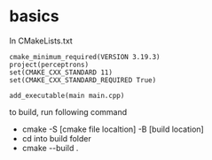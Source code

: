 # basics
In CMakeLists.txt
```
cmake_minimum_required(VERSION 3.19.3)
project(perceptrons)
set(CMAKE_CXX_STANDARD 11)
set(CMAKE_CXX_STANDARD_REQUIRED True)

add_executable(main main.cpp)
```
to build, run following command
- cmake -S [cmake file localtion] -B [build location]
- cd into build folder
- cmake --build .